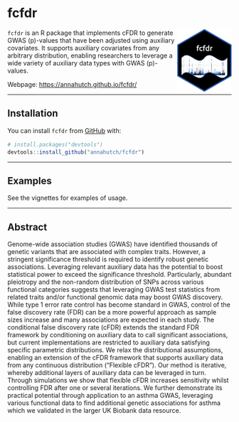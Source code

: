 
<!-- README.md is generated from README.Rmd. Please edit that file -->

# fcfdr

<img src="man/figures/logo.png" align="right" />

`fcfdr` is an R package that implements cFDR to generate GWAS
\(p\)-values that have been adjusted using auxiliary covariates. It
supports auxiliary covariates from any arbitrary distribution, enabling
researchers to leverage a wide variety of auxiliary data types with GWAS
\(p\)-values.

Webpage: <https://annahutch.github.io/fcfdr/>

-----

## Installation

You can install `fcfdr` from [GitHub](https://github.com/) with:

``` r
# install.packages("devtools")
devtools::install_github("annahutch/fcfdr")
```

-----

## Examples

See the vignettes for examples of usage.

-----

## Abstract

Genome-wide association studies (GWAS) have identified thousands of genetic variants that are associated with complex traits. However, a stringent significance threshold is required to identify robust genetic associations. Leveraging relevant auxiliary data has the potential to boost statistical power to exceed the significance threshold. Particularly, abundant pleiotropy and the non-random distribution of SNPs across various functional categories suggests that leveraging GWAS test statistics from related traits and/or functional genomic data may boost GWAS discovery. While type 1 error rate control has become standard in GWAS, control of the false discovery rate (FDR) can be a more powerful approach as sample sizes increase and many associations are expected in each study. The conditional false discovery rate (cFDR) extends the standard FDR framework by conditioning on auxiliary data to call significant associations, but current implementations are restricted to auxiliary data satisfying specific parametric distributions. We relax the distributional assumptions, enabling an extension of the cFDR framework that supports auxiliary data from any continuous distribution (“Flexible cFDR”). Our method is iterative, whereby additional layers of auxiliary data can be leveraged in turn. Through simulations we show that flexible cFDR increases sensitivity whilst controlling FDR after one or several iterations. We further demonstrate its practical potential through application to an asthma GWAS, leveraging various functional data to find additional genetic associations for asthma which we validated in the larger UK Biobank data resource.
